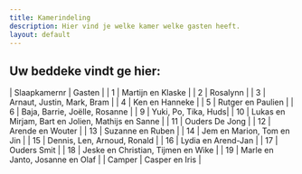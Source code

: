 ```yaml
---
title: Kamerindeling
description: Hier vind je welke kamer welke gasten heeft.
layout: default
---
```


## Uw beddeke vindt ge hier: 

| Slaapkamernr | Gasten |
| 1 | Martijn en Klaske |
| 2 | Rosalynn |
| 3 | Arnaut, Justin, Mark, Bram |
| 4 | Ken en Hanneke |
| 5 | Rutger en Paulien |
| 6 | Baja, Barrie, Joëlle, Rosanne |
| 9 | Yuki, Po, Tika, Huds|
| 10 | Lukas en Mirjam, Bart en Jolien, Mathijs en Sanne |
| 11 | Ouders De Jong |
| 12 | Arende en Wouter |
| 13 | Suzanne en Ruben |
| 14 | Jem en Marion, Tom en Jin |
| 15 | Dennis, Len, Arnoud, Ronald |
| 16 | Lydia en Arend-Jan |
| 17 | Ouders Smit |
| 18 | Jeske en Christian, Tijmen en Wike |
| 19 | Marle en Janto, Josanne en Olaf |
| Camper | Casper en Iris |
